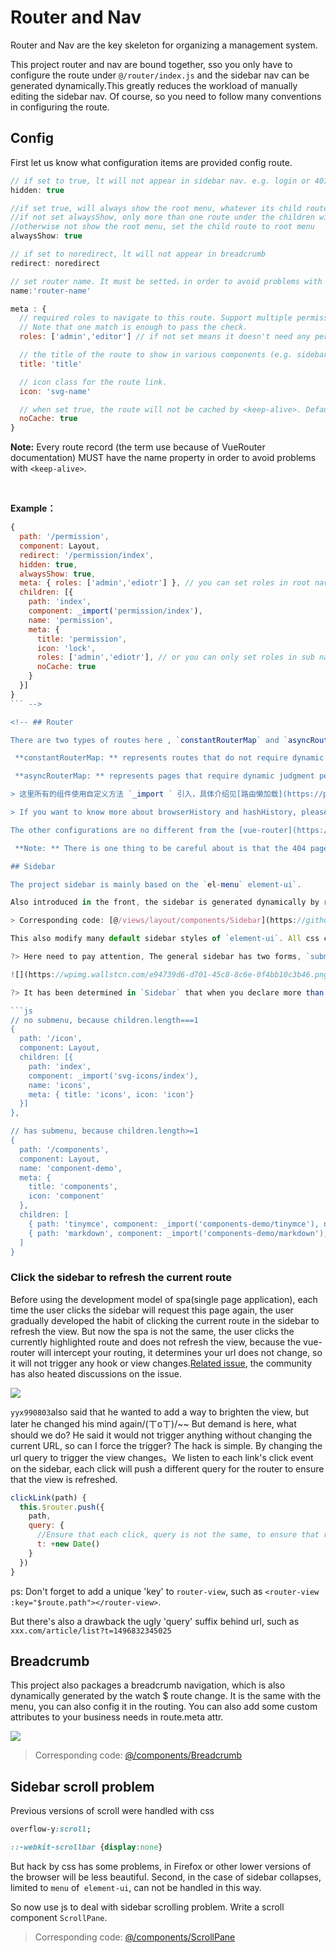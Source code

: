 # Router and Nav

Router and Nav are the key skeleton for organizing a management system.

This project router and nav are bound together, sso you only have to configure the route under `@/router/index.js` and the sidebar nav can be generated dynamically.This greatly reduces the workload of manually editing the sidebar nav. Of course, so you need to follow many conventions in configuring the route.

## Config
First let us know what configuration items are provided config route.

```js
// if set to true, lt will not appear in sidebar nav. e.g. login or 401 page (Default: false)
hidden: true

//if set true, will always show the root menu, whatever its child routes length
//if not set alwaysShow, only more than one route under the children will become nested mode
//otherwise not show the root menu, set the child route to root menu
alwaysShow: true

// if set to noredirect, lt will not appear in breadcrumb
redirect: noredirect

// set router name. It must be setted，in order to avoid problems with <keep-alive>.
name:'router-name'

meta : {
  // required roles to navigate to this route. Support multiple permissions overlay.
  // Note that one match is enough to pass the check.
  roles: ['admin','editor'] // if not set means it doesn't need any permission.

  // the title of the route to show in various components (e.g. sidebar, breadcrumbs).
  title: 'title'

  // icon class for the route link.
  icon: 'svg-name'

  // when set true, the route will not be cached by <keep-alive>. Default false
  noCache: true
}
```
 **Note:** Every route record (the term use because of VueRouter documentation) MUST have the name property in order to avoid problems with `<keep-alive>`.

<br/>

**Example：**

```js
{
  path: '/permission',
  component: Layout,
  redirect: '/permission/index',
  hidden: true,
  alwaysShow: true,
  meta: { roles: ['admin','ediotr'] }, // you can set roles in root nav
  children: [{
    path: 'index',
    component: _import('permission/index'),
    name: 'permission',
    meta: {
      title: 'permission',
      icon: 'lock',
      roles: ['admin','ediotr'], // or you can only set roles in sub nav
      noCache: true
    }
  }]
}
``` -->

<!-- ## Router

There are two types of routes here , `constantRouterMap` and `asyncRouterMap`.

 **constantRouterMap: ** represents routes that do not require dynamic access, such as login page, 404, and so on.

 **asyncRouterMap: ** represents pages that require dynamic judgment permissions and are dynamically added through `addRouters`. The details will be introduced on the [permission judgment page](https://panjiachen.github.io/vue-element-admin-site/#/permission).

> 这里所有的组件使用自定义方法 `_import ` 引入，具体介绍见[路由懒加载](https://panjiachen.github.io/vue-element-admin-site/#/lazy-loading) #for perf

> If you want to know more about browserHistory and hashHistory, please refer to [Build & Deploy](deploy).

The other configurations are no different from the [vue-router](https://router.vuejs.org/en/) official, so check the documentation for yourself.

 **Note: ** There is one thing to be careful about is that the 404 page must be the last to load, if it is declared in constantRouterMap. Later declared pages will be blocked to 404, see the details of the problem:  [addRoutes when you've got a wildcard route for 404s does not work](https://github.com/vuejs/vue-router/issues/1176)

## Sidebar

The project sidebar is mainly based on the `el-menu` element-ui`.

Also introduced in the front, the sidebar is generated dynamically by reading the route and combined with the authority to judge, but also need to support the infinite nesting of routes, so here is also used to the recursive components.

> Corresponding code: [@/views/layout/components/Sidebar](https://github.com/PanJiaChen/vue-element-admin/tree/master/src/views/layout/components/Sidebar)

This also modify many default sidebar styles of `element-ui`. All css can be found in [@/styles/sidebar.scss](https://github.com/PanJiaChen/vue-element-admin/blob/master/src/styles/sidebar.scss) and can be modified to suit your needs.

?> Here need to pay attention, The general sidebar has two forms, `submenu` and` el-menu-item`.  One is a nested submenu, the other is a direct link. As shown below:

![](https://wpimg.wallstcn.com/e94739d6-d701-45c8-8c6e-0f4bb10c3b46.png)

?> It has been determined in `Sidebar` that when you declare more than `one` route under the `children` , it automatically becomes nested mode. Such as:

```js
// no submenu, because children.length===1
{
  path: '/icon',
  component: Layout,
  children: [{
    path: 'index',
    component: _import('svg-icons/index'),
    name: 'icons',
    meta: { title: 'icons', icon: 'icon'}
  }]
},

// has submenu, because children.length>=1
{
  path: '/components',
  component: Layout,
  name: 'component-demo',
  meta: {
    title: 'components',
    icon: 'component'
  },
  children: [
    { path: 'tinymce', component: _import('components-demo/tinymce'), name: 'tinymce-demo', meta: { title: 'tinymce' }},
    { path: 'markdown', component: _import('components-demo/markdown'), name: 'markdown-demo', meta: { title: 'markdown' }},
  ]
}
```

### Click the sidebar to refresh the current route
Before using the development model of spa(single page application), each time the user clicks the sidebar will request this page again, the user gradually developed the habit of clicking the current route in the sidebar to refresh the view. But now the spa is not the same, the user clicks the currently highlighted route and does not refresh the view, because the vue-router will intercept your routing, it determines your url does not change, so it will not trigger any hook or view changes.[Related issue](https://github.com/vuejs/vue-router/issues/296), the community has also heated discussions on the issue.

![](https://wpimg.wallstcn.com/5d0b0391-ea6a-45f2-943e-aff5dbe74d12.png)

`yyx990803`also said that he wanted to add a way to brighten the view, but later he changed his mind again/(ㄒoㄒ)/~~ But demand is here, what should we do? He said it would not trigger anything without changing the current URL, so can I force the trigger? The hack is simple. By changing the url query to trigger the view changes。We listen to each link's click event on the sidebar, each click will push a different query for the router to ensure that the view is refreshed.

```js
clickLink(path) {
  this.$router.push({
    path,
    query: {
      //Ensure that each click, query is not the same, to ensure that refresh the view
      t: +new Date()
    }
  })
}
```
 ps: Don't forget to add a unique 'key' to `router-view`, such as `<router-view :key="$route.path"></router-view>`.

But there's also a drawback the ugly 'query' suffix behind url, such as `xxx.com/article/list?t=1496832345025`


## Breadcrumb

This project also packages a breadcrumb navigation, which is also dynamically generated by the watch $ route change. It is the same with the menu, you can also config it in the routing. You can also add some custom attributes to your business needs in route.meta attr.

![](https://wpimg.wallstcn.com/4c60b3fc-febd-4e22-9150-724dcbd25a8e.gif)

> Corresponding code: [@/components/Breadcrumb](https://github.com/PanJiaChen/vue-element-admin/blob/master/src/components/Breadcrumb/index.vue)


## Sidebar scroll problem
Previous versions of scroll were handled with css
```css
overflow-y:scroll;

::-webkit-scrollbar {display:none}

```
But hack by css has some problems, in Firefox or other lower versions of the browser will be less beautiful.
Second, in the case of sidebar collapses, limited to `menu` of` element-ui`, can not be handled in this way.

So now use js to deal with sidebar scrolling problem. Write a scroll component `ScrollPane`.
> Corresponding code: [@/components/ScrollPane](https://github.com/PanJiaChen/vue-element-admin/blob/master/src/components/ScrollPane/index.vue)
